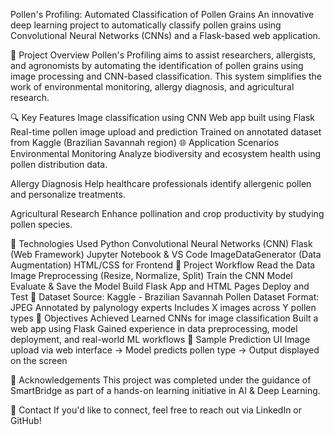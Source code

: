 Pollen's Profiling: Automated Classification of Pollen Grains
An innovative deep learning project to automatically classify pollen grains using Convolutional Neural Networks (CNNs) and a Flask-based web application.

🚀 Project Overview
Pollen's Profiling aims to assist researchers, allergists, and agronomists by automating the identification of pollen grains using image processing and CNN-based classification. This system simplifies the work of environmental monitoring, allergy diagnosis, and agricultural research.

🔍 Key Features
Image classification using CNN
Web app built using Flask
Real-time pollen image upload and prediction
Trained on annotated dataset from Kaggle (Brazilian Savannah region)
🌐 Application Scenarios
Environmental Monitoring
Analyze biodiversity and ecosystem health using pollen distribution data.

Allergy Diagnosis
Help healthcare professionals identify allergenic pollen and personalize treatments.

Agricultural Research
Enhance pollination and crop productivity by studying pollen species.

🧠 Technologies Used
Python
Convolutional Neural Networks (CNN)
Flask (Web Framework)
Jupyter Notebook & VS Code
ImageDataGenerator (Data Augmentation)
HTML/CSS for Frontend
🧰 Project Workflow
Read the Data
Image Preprocessing (Resize, Normalize, Split)
Train the CNN Model
Evaluate & Save the Model
Build Flask App and HTML Pages
Deploy and Test
📁 Dataset
Source: Kaggle - Brazilian Savannah Pollen Dataset
Format: JPEG
Annotated by palynology experts
Includes X images across Y pollen types
🎯 Objectives Achieved
Learned CNNs for image classification
Built a web app using Flask
Gained experience in data preprocessing, model deployment, and real-world ML workflows
📸 Sample Prediction UI
Image upload via web interface → Model predicts pollen type → Output displayed on the screen

🤝 Acknowledgements
This project was completed under the guidance of SmartBridge as part of a hands-on learning initiative in AI & Deep Learning.

🔗 Contact
If you'd like to connect, feel free to reach out via LinkedIn or GitHub!
